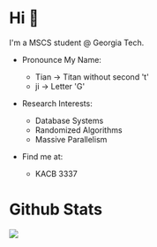 # Hi 👋

I'm a MSCS student @ Georgia Tech. 

- Pronounce My Name:
  - Tian -> Titan without second 't'
  - ji -> Letter 'G'

- Research Interests: 
  - Database Systems
  - Randomized Algorithms
  - Massive Parallelism

- Find me at:
  - KACB 3337

# Github Stats

<div style="margin:auto">
    <img src="https://github-readme-stats.vercel.app/api?username=Y-jiji&title_color=cc0000&text_color=880000&show=prs_merged">
</div>
